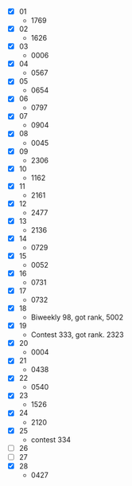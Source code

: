 * [X] 01
  * 1769
* [X] 02
  * 1626
* [X] 03
  * 0006
* [X] 04
  * 0567
* [X] 05
  * 0654
* [X] 06
  * 0797
* [X] 07
  * 0904
* [X] 08
  * 0045
* [X] 09
  * 2306
* [X] 10
  * 1162
* [X] 11
  * 2161
* [X] 12
  * 2477
* [X] 13
  * 2136
* [X] 14
  * 0729
* [X] 15
  * 0052
* [X] 16
  * 0731
* [X] 17
  * 0732
* [X] 18
  * Biweekly 98, got rank, 5002
* [X] 19
  * Contest 333, got rank. 2323
* [X] 20
  * 0004
* [X] 21
  * 0438
* [X] 22
  * 0540
* [X] 23
  * 1526
* [X] 24
  * 2120
* [X] 25
  * contest 334
* [ ] 26
* [ ]  27
* [X] 28
  * 0427